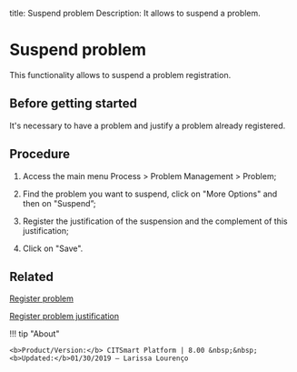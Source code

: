 title: Suspend problem
Description: It allows to suspend a problem.
# Suspend problem 

This functionality allows to suspend a problem registration.

Before getting started
----------------

It's necessary to have a problem and justify a problem already registered.

Procedure
------------

1.  Access the main menu Process \>
    Problem Management \> Problem;

2.  Find the problem you want to suspend, click on "More Options" and then on
    "Suspend”;

3.  Register the justification of the suspension and the complement of this justification;

4.  Click on "Save".

Related 
------------

[Register problem](/pt-br/citsmart-platform-8/processes/problem/use/register-problem.html)

[Register problem justification](/pt-br/citsmart-platform-8/processes/problem/configuration/problem-justification.html)

!!! tip "About"

    <b>Product/Version:</b> CITSmart Platform | 8.00 &nbsp;&nbsp;
    <b>Updated:</b>01/30/2019 – Larissa Lourenço
